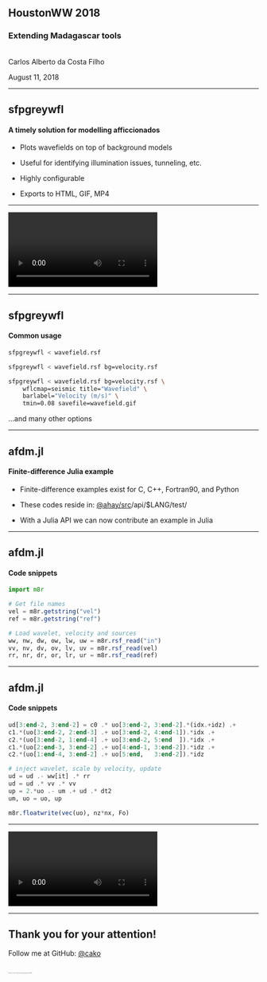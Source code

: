 <!-- .slide: class="center" -->

## HoustonWW 2018

### Extending Madagascar tools

<br>
Carlos Alberto da Costa Filho

August 11, 2018

---

## sfpgreywfl

#### A timely solution for modelling afficcionados

- Plots wavefields on top of background models

- Useful for identifying illumination issues, tunneling, etc.

- Highly configurable

- Exports to HTML, GIF, MP4

---

![Wavefield](https://s3.eu-west-2.amazonaws.com/cdacosta-londonbucket/wavefield.mp4)

---

## sfpgreywfl

#### Common usage

```bash
sfpgreywfl < wavefield.rsf
```

```bash
sfpgreywfl < wavefield.rsf bg=velocity.rsf
```

```bash
sfpgreywfl < wavefield.rsf bg=velocity.rsf \
    wflcmap=seismic title="Wavefield" \
    barlabel="Velocity (m/s)" \
    tmin=0.08 savefile=wavefield.gif
```

...and many other options

---

## afdm.jl

#### Finite-difference Julia example

- Finite-difference examples exist for C, C++, Fortran90, and Python

- These codes reside in: [@ahay/src](https://github.com/ahay/src)/api/$LANG/test/

- With a Julia API we can now contribute an example in Julia

---

## afdm.jl
#### Code snippets

```julia
import m8r

# Get file names
vel = m8r.getstring("vel")
ref = m8r.getstring("ref")

# Load wavelet, velocity and sources
ww, nw, dw, ow, lw, uw = m8r.rsf_read("in")
vv, nv, dv, ov, lv, uv = m8r.rsf_read(vel)
rr, nr, dr, or, lr, ur = m8r.rsf_read(ref)
```

---
## afdm.jl
#### Code snippets

```julia
ud[3:end-2, 3:end-2] = c0 .* uo[3:end-2, 3:end-2].*(idx.+idz) .+
c1.*(uo[3:end-2, 2:end-3] .+ uo[3:end-2, 4:end-1]).*idx .+
c2.*(uo[3:end-2, 1:end-4] .+ uo[3:end-2, 5:end  ]).*idx .+
c1.*(uo[2:end-3, 3:end-2] .+ uo[4:end-1, 3:end-2]).*idz .+
c2.*(uo[1:end-4, 3:end-2] .+ uo[5:end,   3:end-2]).*idz

# inject wavelet, scale by velocity, update
ud = ud .- ww[it] .* rr
ud = ud .* vv .* vv
up = 2.*uo .- um .+ ud .* dt2
um, uo = uo, up

m8r.floatwrite(vec(uo), nz*nx, Fo)
```
---
![afdm.jl wavefield](https://s3.eu-west-2.amazonaws.com/cdacosta-londonbucket/wavefield_afdm.mp4)

---
<!-- .slide: class="center" -->
## Thank you for your attention!

Follow me at GitHub: [@cako](https://github.com/cako/)

<br>
<span style="font-size: 0.1em">
Find this presentation at: github.com/cako/seg-working-workshop-2018
</span>
